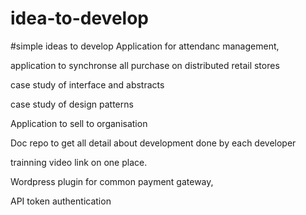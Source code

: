 # idea-to-develop
#simple ideas to develop
Application for attendanc management,

application to synchronse all purchase on distributed retail stores

case study of interface and abstracts

case study of design patterns

Application to sell to organisation

Doc repo to get all detail about development done by each developer

trainning video link on one place.

Wordpress plugin for common payment gateway,

API token authentication
